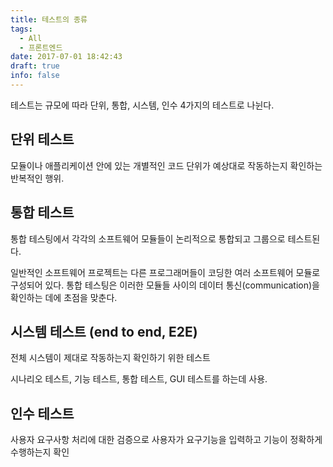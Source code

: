 ```yaml
---
title: 테스트의 종류
tags:
  - All
  - 프론트엔드
date: 2017-07-01 18:42:43
draft: true
info: false
---
```


테스트는 규모에 따라 단위, 통합, 시스템, 인수 4가지의 테스트로 나뉜다.

## 단위 테스트

모듈이나 애플리케이션 안에 있는 개별적인 코드 단위가 예상대로 작동하는지 확인하는 반복적인 행위.

## 통합 테스트

통합 테스팅에서 각각의 소프트웨어 모듈들이 논리적으로 통합되고 그룹으로 테스트된다.

일반적인 소프트웨어 프로젝트는 다른 프로그래머들이 코딩한 여러 소프트웨어 모듈로 구성되어 있다.
통합 테스팅은 이러한 모듈들 사이의 데이터 통신(communication)을 확인하는 데에 초점을 맞춘다.

## 시스템 테스트 (end to end, E2E)

전체 시스템이 제대로 작동하는지 확인하기 위한 테스트

시나리오 테스트, 기능 테스트, 통합 테스트, GUI 테스트를 하는데 사용.

## 인수 테스트

사용자 요구사항 처리에 대한 검증으로 사용자가 요구기능을 입력하고 기능이 정확하게 수행하는지 확인
